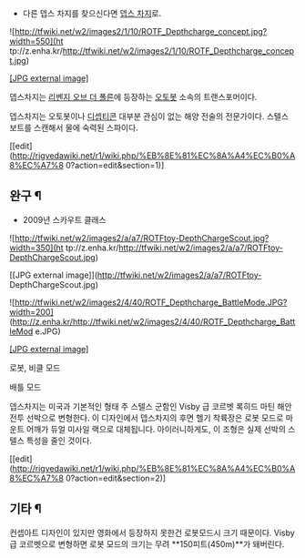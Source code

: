   * 다른 뎁스 차지를 찾으신다면 [뎁스 차지](%EB%8E%81%EC%8A%A4%20%EC%B0%A8%EC%A7%80.md)로.  

![http://tfwiki.net/w2/images2/1/10/ROTF_Depthcharge_concept.jpg?width=550](ht
tp://z.enha.kr/http://tfwiki.net/w2/images2/1/10/ROTF_Depthcharge_concept.jpg)

[[JPG external
image]](http://tfwiki.net/w2/images2/1/10/ROTF_Depthcharge_concept.jpg)

뎁스차지는 [리벤지 오브 더 폴른](%EB%A6%AC%EB%B2%A4%EC%A7%80%20%EC%98%A4%EB%B8%8C%20%EB%8D%94%20%ED%8F%B4%EB%A5%B8.md)에 등장하는 [오토봇](%EC%98%A4%ED%86%A0%EB%B4%87.md)
소속의 트랜스포머이다.

뎁스차지는 오토봇이나 [디셉티콘](%EB%94%94%EC%85%89%ED%8B%B0%EC%BD%98.md) 대부분 관심이 없는 해양
전술의 전문가이다. 스텔스 보트를 스캔해서 물에 숙력된 스파이다.

[[edit](http://rigvedawiki.net/r1/wiki.php/%EB%8E%81%EC%8A%A4%EC%B0%A8%EC%A7%8
0?action=edit&section=1)]

## 완구 ¶

  * 2009년 스카우트 클래스  

![http://tfwiki.net/w2/images2/a/a7/ROTFtoy-DepthChargeScout.jpg?width=350](ht
tp://z.enha.kr/http://tfwiki.net/w2/images2/a/a7/ROTFtoy-DepthChargeScout.jpg)

[[JPG external image]](http://tfwiki.net/w2/images2/a/a7/ROTFtoy-
DepthChargeScout.jpg)

![http://tfwiki.net/w2/images2/4/40/ROTF_Depthcharge_BattleMode.JPG?width=200]
(http://z.enha.kr/http://tfwiki.net/w2/images2/4/40/ROTF_Depthcharge_BattleMod
e.JPG)

[[JPG external
image]](http://tfwiki.net/w2/images2/4/40/ROTF_Depthcharge_BattleMode.JPG)

로봇, 비클 모드

배틀 모드

뎁스차지는 미국과 기본적인 형태 주 스텔스 군함인 Visby 급 코르벳 록히드 마틴 해안 전투 선박으로 변형한다. 이 디자인에서 뎁스차지의
후면 헬기 착륙장은 로봇 모드로 마운트 어깨가 듀얼 미사일 랙으로 대체됩니다. 아이러니하게도, 이 조형은 실제 선박의 스텔스 특성을 줄인
것이다.

[[edit](http://rigvedawiki.net/r1/wiki.php/%EB%8E%81%EC%8A%A4%EC%B0%A8%EC%A7%8
0?action=edit&section=2)]

## 기타 ¶

컨셉아트 디자인이 있지만 영화에서 등장하지 못한건 로봇모드시 크기 때문이다. Visby 급 코르벳으로 변형하면 로봇 모드의 크기는 무려
**150피트(450m)**가 돼버린다.

